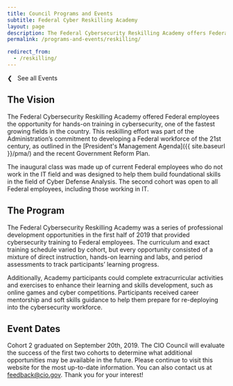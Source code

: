 ```yaml
---
title: Council Programs and Events
subtitle: Federal Cyber Reskilling Academy
layout: page
description: The Federal Cybersecurity Reskilling Academy offers Federal employees the opportunity for hands-on training in cybersecurity, one of the fastest growing fields in the country.
permalink: /programs-and-events/reskilling/

redirect_from:
  - /reskilling/
---
```

<p><a class="text-primary-dark text-bold margin-bottom-2" href="{{ site.baseurl }}/programs-and-events/" style="text-decoration:none;">❮ &nbsp; See all Events</a></p>

## The Vision ##
The Federal Cybersecurity Reskilling Academy offered Federal employees the opportunity for hands-on training in cybersecurity, one of the fastest growing fields in the country. This reskilling effort was part of the Administration’s commitment to developing a Federal workforce of the 21st century, as outlined in the [President's Management Agenda]({{ site.baseurl }}/pma/) and the recent Government Reform Plan.

The inaugural class was made up of current Federal employees who do not work in the IT field and was designed to help them build foundational skills in the field of Cyber Defense Analysis. The second cohort was open to all Federal employees, including those working in IT.

## The Program ##
The Federal Cybersecurity Reskilling Academy was a series of professional development opportunities in the first half of 2019 that provided cybersecurity training to Federal employees. The curriculum and exact training schedule varied by cohort, but every opportunity consisted of a mixture of direct instruction, hands-on learning and labs, and period assessments to track participants’ learning progress.

Additionally, Academy participants could complete extracurricular activities and exercises to enhance their learning and skills development, such as online games and cyber competitions. Participants received career mentorship and soft skills guidance to help them prepare for re-deploying into the cybersecurity workforce.

## Event Dates ##
Cohort 2 graduated on September 20th, 2019. The CIO Council will evaluate the success of the first two cohorts to determine what additional opportunities may be available in the future. Please continue to visit this website for the most up-to-date information. You can also contact us at [feedback@cio.gov](mailto:feedback@cio.gov). Thank you for your interest!

&nbsp;

